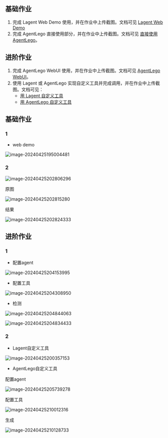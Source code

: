 ## 基础作业

1. 完成 Lagent Web Demo 使用，并在作业中上传截图。文档可见 [Lagent Web Demo](https://github.com/InternLM/Tutorial/blob/camp2/agent/lagent.md#1-lagent-web-demo)
2. 完成 AgentLego 直接使用部分，并在作业中上传截图。文档可见 [直接使用 AgentLego](https://github.com/InternLM/Tutorial/blob/camp2/agent/agentlego.md#1-直接使用-agentlego)。

## 进阶作业

1. 完成 AgentLego WebUI 使用，并在作业中上传截图。文档可见 [AgentLego WebUI](https://github.com/InternLM/Tutorial/blob/camp2/agent/agentlego.md#2-作为智能体工具使用)。
2. 使用 Lagent 或 AgentLego 实现自定义工具并完成调用，并在作业中上传截图。文档可见：
   - [用 Lagent 自定义工具](https://github.com/InternLM/Tutorial/blob/camp2/agent/lagent.md#2-用-lagent-自定义工具)
   - [用 AgentLego 自定义工具](https://github.com/InternLM/Tutorial/blob/camp2/agent/agentlego.md#3-用-agentlego-自定义工具)

## 基础作业

### 1

- web demo

![image-20240425195004481](assets/image-20240425195004481.png)

### 2

![image-20240425202806296](assets/image-20240425202806296.png)

原图

![image-20240425202815280](assets/image-20240425202815280.png)

结果

![image-20240425202824333](assets/image-20240425202824333.png)

## 进阶作业

### 1

- 配置agent

![image-20240425204153995](assets/image-20240425204153995.png)

- 配置工具

![image-20240425204308950](assets/image-20240425204308950.png)

- 检测

![image-20240425204844063](assets/image-20240425204844063.png)

![image-20240425204834433](assets/image-20240425204834433.png)

### 2

- Lagent自定义工具

![image-20240425200357153](assets/image-20240425200357153.png)

- AgentLego自定义工具

配置agent

![image-20240425205739278](assets/image-20240425205739278.png)

配置工具

![image-20240425210012316](assets/image-20240425210012316.png)

生成

![image-20240425210128733](assets/image-20240425210128733.png)